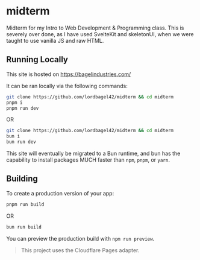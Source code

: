 # midterm

Midterm for my Intro to Web Development & Programming class.
This is severely over done, as I have used SvelteKit and skeletonUI, when we were taught to use vanilla JS and raw HTML.

## Running Locally

This site is hosted on https://bagelindustries.com/

It can be ran locally via the following commands:
```bash
git clone https://github.com/lordbagel42/midterm && cd midterm
pnpm i
pnpm run dev
```
OR
```bash
git clone https://github.com/lordbagel42/midterm && cd midterm
bun i
bun run dev
```
This site will eventually be migrated to a Bun runtime, and bun has the capability to install packages MUCH faster than `npm`, `pnpm`, or `yarn`.

## Building

To create a production version of your app:

```bash
pnpm run build
```
OR
```bash
bun run build
```

You can preview the production build with `npm run preview`.

> This project uses the Cloudflare Pages adapter.
